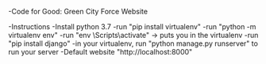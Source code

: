 -Code for Good: Green City Force Website 

-Instructions
	-Install python 3.7
	-run "pip install virtualenv"
	-run "python -m virtualenv env"
	-run "env \Scripts\activate" -> puts you in the virtualenv
	-run "pip install django"
	-in your virtualenv, run "python manage.py runserver" to run your server
	-Default website "http://localhost:8000"